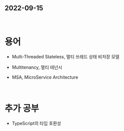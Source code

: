 ## 2022-09-15
<br/>

# 용어
- Multi-Threaded Stateless, 멀티 쓰레드 상태 비저장 모델

- Multitenancy, 멀티 테넌시

- MSA, MicroService Architecture

<br/>

# 추가 공부
- TypeScript의 타입 호환성